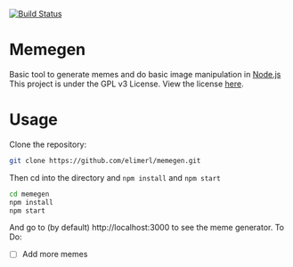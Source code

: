 [![Build Status](https://travis-ci.org/elimerl/memegen.svg?branch=master)](https://travis-ci.org/elimerl/memegen)
# Memegen
Basic tool to generate memes and do basic image manipulation in [Node.js](https://nodejs.org)  
This project is under the GPL v3 License. View the license [here](https://www.gnu.org/licenses/gpl-3.0.txt).  

# Usage
Clone the repository:
```sh
git clone https://github.com/elimerl/memegen.git
```
Then cd into the directory and `npm install` and `npm start`
```sh
cd memegen
npm install
npm start
```
And go to (by default) http://localhost:3000 to see the meme generator.
To Do:
- [ ] Add more memes
